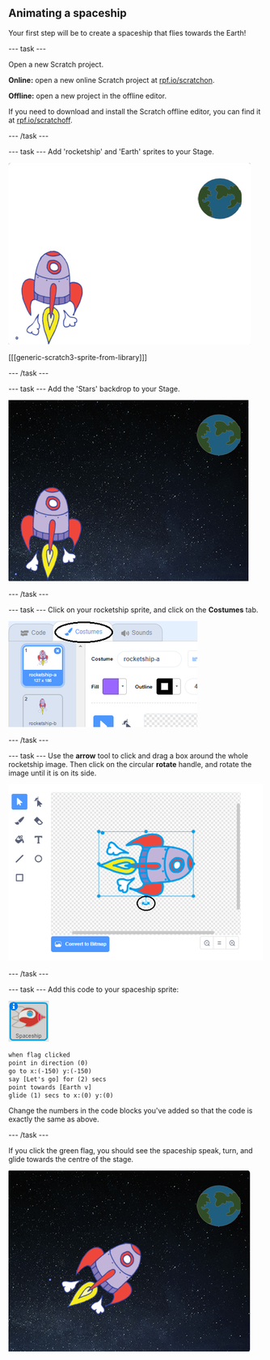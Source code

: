## Animating a spaceship

Your first step will be to create a spaceship that flies towards the Earth!

--- task ---

Open a new Scratch project.

**Online:** open a new online Scratch project at [rpf.io/scratchon](http://rpf.io/scratchon).

**Offline:** open a new project in the offline editor.

If you need to download and install the Scratch offline editor, you can find it at [rpf.io/scratchoff](http://rpf.io/scratchoff).

--- /task ---

--- task ---
Add 'rocketship' and 'Earth' sprites to your Stage.

![Spaceship and Earth sprites](images/space-sprites.png)

[[[generic-scratch3-sprite-from-library]]]

--- /task ---

--- task ---
Add the 'Stars' backdrop to your Stage.

![A space backdrop](images/space-backdrop.png)

--- /task ---

--- task ---
Click on your rocketship sprite, and click on the **Costumes** tab.

![Sprite costume](images/space-costume.png)

--- /task ---

--- task ---
Use the **arrow** tool to click and drag a box around the whole rocketship image. Then click on the circular **rotate** handle, and rotate the image until it is on its side.

![Rotating a costume](images/space-rotate.png)

--- /task ---

--- task ---
Add this code to your spaceship sprite:

![Spaceship sprite](images/sprite-spaceship.png)

```blocks3
when flag clicked
point in direction (0)
go to x:(-150) y:(-150)
say [Let's go] for (2) secs
point towards [Earth v]
glide (1) secs to x:(0) y:(0)
```

Change the numbers in the code blocks you've added so that the code is exactly the same as above.

--- /task ---

If you click the green flag, you should see the spaceship speak, turn, and glide towards the centre of the stage.

![Testing a spaceship animation](images/space-animate-stage.png)
